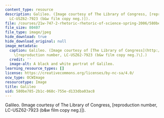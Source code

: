 ```yaml
---
content_type: resource
description: Galileo. (Image courtesy of The Library of Congress, [reproduction number,
  LC-USZ62-7923 (b&w film copy neg.)]).
file: /courses/21w-747-2-rhetoric-rhetoric-of-science-spring-2006/580be7852b1c068c755ed133dba03ac8_21w-747-2s06.jpg
file_size: 80407
file_type: image/jpeg
hide_download: true
hide_download_original: null
image_metadata:
  caption: Galileo. (Image courtesy of [The Library of Congress](http://www.loc.gov/rr/print/),
    \[reproduction number, LC-USZ62-7923 (b&w film copy neg.)\].)
  credit: ''
  image-alt: A black and white portrat of Galileo.
learning_resource_types: []
license: https://creativecommons.org/licenses/by-nc-sa/4.0/
ocw_type: OCWImage
resourcetype: Image
title: Galileo
uid: 580be785-2b1c-068c-755e-d133dba03ac8
---
```

Galileo. (Image courtesy of The Library of Congress, [reproduction number, LC-USZ62-7923 (b&w film copy neg.)]).